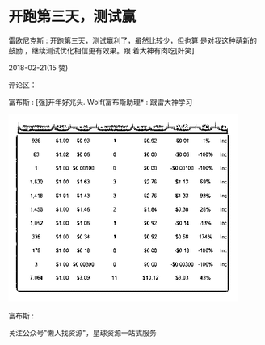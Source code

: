 # 开跑第三天，测试赢

雷欧尼克斯 : 开跑第三天，测试赢利了，虽然比较少，但也算 是对我这种萌新的鼓励 ，继续测试优化相信更有效果。跟 着大神有肉吃[奸笑]

2018-02-21(15 赞)

评论区：

富布斯 : [强]开年好兆头. Wolf(富布斯助理* : 跟雷大神学习

![image](img/Image_195.png)

富布斯 :

关注公众号"懒人找资源"，星球资源一站式服务